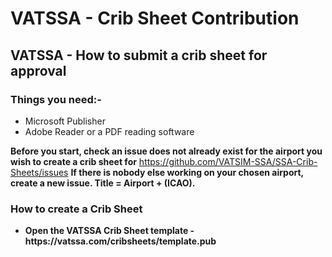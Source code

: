 <h1>VATSSA - Crib Sheet Contribution</h1>

<h2><b>VATSSA - How to submit a crib sheet for approval</b></h2>

<h3>Things you need:-</h3>

<ul>
  <li>Microsoft Publisher</li>
  <li>Adobe Reader or a PDF reading software</li>
</ul>


<b>Before you start, check an issue does not already exist for the airport you wish to create a crib sheet for</b> https://github.com/VATSIM-SSA/SSA-Crib-Sheets/issues
<b>If there is nobody else working on your chosen airport, create a new issue. Title = Airport + (ICAO).

<h3><b>How to create a Crib Sheet</b></h3>

<ul>
  <li>Open the VATSSA Crib Sheet template - https://vatssa.com/cribsheets/template.pub</li>
  
</ul>
